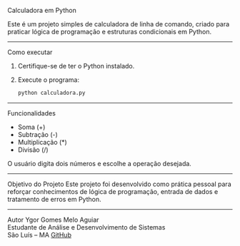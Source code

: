 Calculadora em Python

Este é um projeto simples de calculadora de linha de comando, criado para praticar lógica de programação e estruturas condicionais em Python.

---

Como executar

1. Certifique-se de ter o Python instalado.

2. Execute o programa:
   ```bash
   python calculadora.py
   ```

---

Funcionalidades
- Soma (+)  
- Subtração (-)  
- Multiplicação (*)  
- Divisão (/)

O usuário digita dois números e escolhe a operação desejada.

---

Objetivo do Projeto
Este projeto foi desenvolvido como prática pessoal para reforçar conhecimentos de lógica de programação, entrada de dados e tratamento de erros em Python.

---

Autor
Ygor Gomes Melo Aguiar  
Estudante de Análise e Desenvolvimento de Sistemas  
São Luís – MA 
[GitHub](https://github.com/Ygor92)
